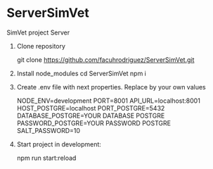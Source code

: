 # ServerSimVet
SimVet project Server

1. Clone repository

      git clone https://github.com/facuhrodriguez/ServerSimVet.git
  
2. Install node_modules
      cd ServerSimVet
      npm i
  
3. Create .env file with next properties. Replace by your own values

     NODE_ENV=development
     PORT=8001
     API_URL=localhost:8001
     HOST_POSTGRE=localhost
     PORT_POSTGRE=5432
     DATABASE_POSTGRE=YOUR DATABASE POSTGRE
     PASSWORD_POSTGRE=YOUR PASSWORD POSTGRE
     SALT_PASSWORD=10

4. Start project in development:
  
     npm run start:reload
  
 
